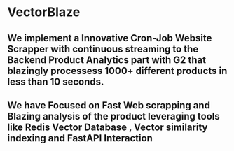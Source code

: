 # VectorBlaze

## We implement a Innovative Cron-Job Website Scrapper with continuous streaming to the Backend Product Analytics part with G2 that blazingly processess 1000+ different products in less than 10 seconds.
## We have Focused on Fast Web scrapping and Blazing analysis of the product leveraging tools like Redis Vector Database , Vector similarity indexing and FastAPI Interaction 
